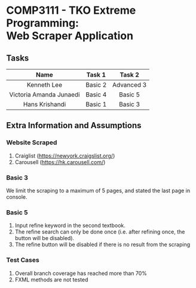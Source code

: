 # COMP3111 - TKO Extreme Programming: <br> Web Scraper Application

## Tasks
| Name | Task 1 | Task 2 |
| :---: | :---: | :---: |
| Kenneth Lee | Basic 2 | Advanced 3 |
| Victoria Amanda Junaedi | Basic 4 | Basic 5 |
| Hans Krishandi | Basic 1 | Basic 3 |

## Extra Information and Assumptions
### Website Scraped
1. Craiglist (https://newyork.craigslist.org/)
2. Carousell (https://hk.carousell.com/)

### Basic 3
We limit the scraping to a maximum of 5 pages, and stated the last page in console. 

### Basic 5
1. Input refine keyword in the second textbook. 
2. The refine search can only be done once (i.e. after refining once, the button will be disabled). 
3. The refine button will be disabled if there is no result from the scraping

### Test Cases
1. Overall branch coverage has reached more than 70%
2. FXML methods are not tested
